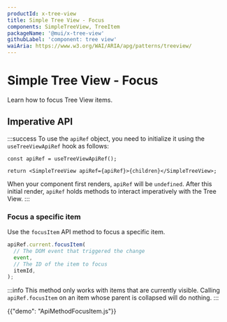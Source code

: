```yaml
---
productId: x-tree-view
title: Simple Tree View - Focus
components: SimpleTreeView, TreeItem
packageName: '@mui/x-tree-view'
githubLabel: 'component: tree view'
waiAria: https://www.w3.org/WAI/ARIA/apg/patterns/treeview/
---
```


# Simple Tree View - Focus

<p class="description">Learn how to focus Tree View items.</p>

## Imperative API

:::success
To use the `apiRef` object, you need to initialize it using the `useTreeViewApiRef` hook as follows:

```tsx
const apiRef = useTreeViewApiRef();

return <SimpleTreeView apiRef={apiRef}>{children}</SimpleTreeView>;
```

When your component first renders, `apiRef` will be `undefined`.
After this initial render, `apiRef` holds methods to interact imperatively with the Tree View.
:::

### Focus a specific item

Use the `focusItem` API method to focus a specific item.

```ts
apiRef.current.focusItem(
  // The DOM event that triggered the change
  event,
  // The ID of the item to focus
  itemId,
);
```

:::info
This method only works with items that are currently visible.
Calling `apiRef.focusItem` on an item whose parent is collapsed will do nothing.
:::

{{"demo": "ApiMethodFocusItem.js"}}
